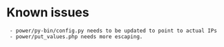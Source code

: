 # Known issues
     - power/py-bin/config.py needs to be updated to point to actual IPs
     - power/put_values.php needs more escaping. 
